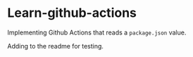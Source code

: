 # Learn-github-actions
Implementing Github Actions that reads a `package.json` value.

Adding to the readme for testing.
